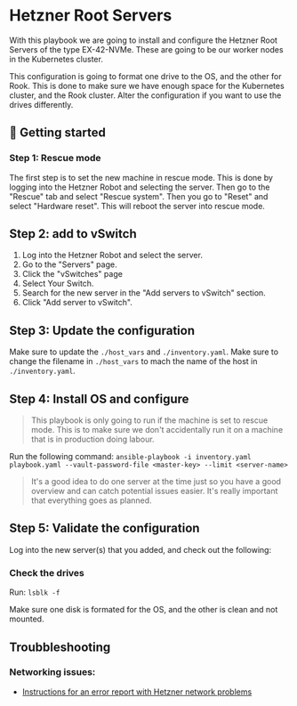 # Hetzner Root Servers
With this playbook we are going to install and configure the Hetzner Root Servers of the type EX-42-NVMe. These are going to be our worker nodes in the Kubernetes cluster.

This configuration is going to format one drive to the OS, and the other for Rook. This is done to make sure we have enough space for the Kubernetes cluster, and the Rook cluster. Alter the configuration if you want to use the drives differently.

## 🚀 Getting started

### Step 1: Rescue mode
The first step is to set the new machine in rescue mode. This is done by logging into the Hetzner Robot and selecting the server. Then go to the "Rescue" tab and select "Rescue system". Then you go to "Reset" and select "Hardware reset". This will reboot the server into rescue mode.

## Step 2: add to vSwitch
1. Log into the Hetzner Robot and select the server.
2. Go to the "Servers" page.
3. Click the "vSwitches" page
4. Select Your Switch.
5. Search for the new server in the "Add servers to vSwitch" section.
6. Click "Add server to vSwitch".

## Step 3: Update the configuration 
Make sure to update the `./host_vars` and `./inventory.yaml`. Make sure to change the filename in `./host_vars` to mach the name of the host in `./inventory.yaml`.

## Step 4: Install OS and configure
> This playbook is only going to run if the machine is set to rescue mode. This is to make sure we don't accidentally run it on a machine that is in production doing labour.

Run the following command:
`ansible-playbook -i inventory.yaml playbook.yaml --vault-password-file <master-key> --limit <server-name>`

> It's a good idea to do one server at the time just so you have a good overview and can catch potential issues easier. It's really important that everything goes as planned.

## Step 5: Validate the configuration
Log into the new server(s) that you added, and check out the following:

### Check the drives
Run: `lsblk -f`

Make sure one disk is formated for the OS, and the other is clean and not mounted.

## Troubbleshooting

### Networking issues:
- [Instructions for an error report with Hetzner network problems](https://docs.hetzner.com/robot/dedicated-server/troubleshooting/network-diagnosis-and-report-to-hetzner/)